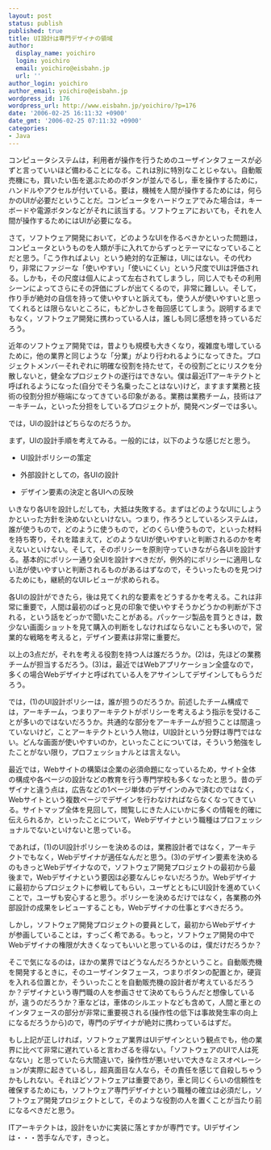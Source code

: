 ```yaml
---
layout: post
status: publish
published: true
title: UI設計は専門デザイナの領域
author:
  display_name: yoichiro
  login: yoichiro
  email: yoichiro@eisbahn.jp
  url: ''
author_login: yoichiro
author_email: yoichiro@eisbahn.jp
wordpress_id: 176
wordpress_url: http://www.eisbahn.jp/yoichiro/?p=176
date: '2006-02-25 16:11:32 +0900'
date_gmt: '2006-02-25 07:11:32 +0900'
categories:
- Java
---
```


コンピュータシステムは，利用者が操作を行うためのユーザインタフェースが必ずと言っていいほど備わることになる。これは別に特別なことじゃない。自動販売機にも，買いたい缶を選ぶためのボタンが並んでるし，車を操作するために，ハンドルやアクセルが付いている。要は，機械を人間が操作するためには，何らかのUIが必要だということだ。コンピュータをハードウェアでみた場合は，キーボードや電源ボタンなどがそれに該当する。ソフトウェアにおいても，それを人間が操作するためにはUIが必要になる。

さて，ソフトウェア開発において，どのようなUIを作るべきかといった問題は，コンピュータというものを人類が手に入れてからずっとテーマになっていることだと思う。「こう作ればよい」という絶対的な正解は，UIにはない。その代わり，非常にファジーな「使いやすい」「使いにくい」という尺度でUIは評価される。しかも，その尺度は個人によって左右されてしまうし，同じ人でもその利用シーンによってさらにその評価にブレが出てくるので，非常に難しい。そして，作り手が絶対の自信を持って使いやすいと訴えても，使う人が使いやすいと思ってくれるとは限らないところに，もどかしさを毎回感じてしまう。説明するまでもなく，ソフトウェア開発に携わっている人は，誰しも同じ感想を持っているだろう。

近年のソフトウェア開発では，昔よりも規模も大きくなり，複雑度も増しているために，他の業界と同じような「分業」がより行われるようになってきた。プロジェクトメンバーそれぞれに明確な役割を持たせて，その役割ごとにリスクを分散しないと，健全なプロジェクトの遂行はできない。僕は最近ITアーキテクトと呼ばれるようになった(自分でそう名乗ったことはない)けど，ますます業務と技術の役割分担が極端になってきている印象がある。業務は業務チーム，技術はアーキチーム，といった分担をしているプロジェクトが，開発ベンダーでは多い。

では，UIの設計はどちらなのだろうか。

まず，UIの設計手順を考えてみる。一般的には，以下のような感じだと思う。

* UI設計ポリシーの策定

* 外部設計としての，各UIの設計

* デザイン要素の決定と各UIへの反映

いきなり各UIを設計しだしても，大抵は失敗する。まずはどのようなUIにしようかといった方針を決めないといけない。つまり，作ろうとしているシステムは，誰が使うもので，どのように使うもので，どのくらい使うもので，といった材料を持ち寄り，それを踏まえて，どのようなUIが使いやすいと判断されるのかを考えないといけない。そして，そのポリシーを原則守っていきながら各UIを設計する。基本的にポリシー通り全UIを設計すべきだが，例外的にポリシーに適用しない法が使いやすいと判断されるものがあるはずなので，そういったものを見つけるためにも，継続的なUIレビューが求められる。

各UIの設計ができたら，後は見てくれ的な要素をどうするかを考える。これは非常に重要で，人間は最初のぱっと見の印象で使いやすそうかどうかの判断が下される，という話をどっかで聞いたことがある。パッケージ製品を買うときは，数少ない画面ショットを見て購入の判断をしなければならないことも多いので，営業的な戦略を考えると，デザイン要素は非常に重要だ。

以上の3点だが，それを考える役割を持つ人は誰だろうか。(2)は，先ほどの業務チームが担当するだろう。(3)は，最近ではWebアプリケーション全盛なので，多くの場合Webデザイナと呼ばれている人をアサインしてデザインしてもらうだろう。

では，(1)のUI設計ポリシーは，誰が担うのだろうか。前述したチーム構成では，アーキチーム，つまりアーキテクトがポリシーを考えるよう指示を受けることが多いのではないだろうか。共通的な部分をアーキチームが担うことは間違っていないけど，ことアーキテクトという人物は，UI設計という分野は専門ではない。どんな画面が使いやすいのか，といったことについては，そういう勉強をしたことがない限り，プロフェッショナルとは言えない。

最近では，Webサイトの構築は企業の必須命題になっているため，サイト全体の構成や各ページの設計などの教育を行う専門学校も多くなったと思う。昔のデザイナと違う点は，広告などの1ページ単体のデザインのみで済むのではなく，Webサイトという複数ページでデザインを行わなければならなくなってきている。サイトマップ全体を見回して，閲覧しにきた人にいかに多くの情報を的確に伝えられるか，といったことについて，Webデザイナという職種はプロフェッショナルでないといけないと思っている。

であれば，(1)のUI設計ポリシーを決めるのは，業務設計者ではなく，アーキテクトでもなく，Webデザイナが適任なんだと思う。(3)のデザイン要素を決めるのもきっとWebデザイナなので，ソフトウェア開発プロジェクトの最初から最後まで，Webデザイナという要因は必要なんじゃないだろうか。Webデザイナに最初からプロジェクトに参戦してもらい，ユーザとともにUI設計を進めていくことで，ユーザも安心すると思う。ポリシーを決めるだけではなく，各業務の外部設計の成果をレビューすることも，Webデザイナの仕事とすべきだろう。

しかし，ソフトウェア開発プロジェクトの要員として，最初からWebデザイナが参画していることは，すっごく希である。もっと，ソフトウェア開発の中でWebデザイナの権限が大きくなってもいいと思っているのは，僕だけだろうか？

そこで気になるのは，ほかの業界ではどうなんだろうかということ。自動販売機を開発するときに，そのユーザインタフェース，つまりボタンの配置とか，硬貨を入れる位置とか，そういったことを自動販売機の設計者が考えているだろうか？デザイナという専門職の人を参画させて決めてもらうんだと想像しているが，違うのだろうか？車などは，車体のシルエットなども含めて，人間と車とのインタフェースの部分が非常に重要視される(操作性の低下は事故発生率の向上になるだろうから)ので，専門のデザイナが絶対に携わっているはずだ。

もし上記が正しければ，ソフトウェア業界はUIデザインという観点でも，他の業界に比べて非常に遅れていると言わざるを得ない。「ソフトウェアのUIで人は死なない」と思っていたら大間違いで，操作性が悪いせいで大きなミスオペレーションが実際に起きているし，超真面目な人なら，その責任を感じて自殺しちゃうかもしれない。それほどソフトウェアは重要であり，車と同じくらいの信頼性を確保するためにも，ソフトウェア専門デザイナという職種の確立は必須だし，ソフトウェア開発プロジェクトとして，そのような役割の人を置くことが当たり前になるべきだと思う。

ITアーキテクトは，設計をいかに実装に落とすかが専門です。UIデザインは・・・苦手なんです，きっと。
